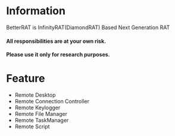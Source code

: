 # Information
BetterRAT is InfinityRAT(DiamondRAT) Based Next Generation RAT
#### All responsibilities are at your own risk.
#### Please use it only for research purposes.
# Feature
* Remote Desktop
* Remote Connection Controller
* Remote Keylogger
* Remote File Manager
* Remote TaskManager
* Remote Script
